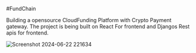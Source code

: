 #FundChain


Building a opensource CloudFunding Platform with Crypto Payment gateway.  The project is being built on React For frontend and Djangos Rest apis for frontend.

![Screenshot 2024-06-22 221634](https://github.com/iinava/fundchain-web3/assets/131179814/3e1e4579-73be-410c-9b6f-e8a094d61c92)
